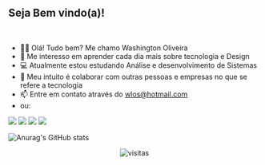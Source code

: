 ## Seja Bem vindo(a)!
<br>

- 🙋‍♂️ Olá! Tudo bem? Me chamo Washington Oliveira
- 🎯 Me interesso em aprender cada dia mais sobre tecnologia e Design
- 💻 Atualmente estou estudando Análise e desenvolvimento de Sistemas
- 💞️ Meu intuito é colaborar com outras pessoas e empresas no que se refere a tecnologia
- 📫 Entre em contato através do wlos@hotmail.com
- ou:


[<img src="https://img.shields.io/badge/linkedin-%230077B5.svg?&style=for-the-badge&logo=linkedin&logoColor=white" />](https://www.linkedin.com/in/washington-oliveira/)
[<img src = "https://img.shields.io/badge/instagram-%23E4405F.svg?&style=for-the-badge&logo=instagram&logoColor=white">](https://www.instagram.com/wlos.2022/)
[<img src = "https://img.shields.io/badge/facebook-%231877F2.svg?&style=for-the-badge&logo=facebook&logoColor=white">](https://www.facebook.com/wlos.ba/)
[<img src = "https://img.shields.io/badge/GitHub-100000?style=for-the-badge&logo=github&logoColor=white">](https://github.com/wlos2020/)


![Anurag's GitHub stats](https://github-readme-stats.vercel.app/api?username=wlos2020&show_icons=true&theme=merko)

<div align="center"> 

 ![visitas](https://visitor-badge.glitch.me/badge?page_id=wlos2020.wlos2020.id&left_color=green&right_color=black)
  
 
  
 
<!---
wlos2020/wlos2020 is a ✨ special ✨ repository because its `README.md` (this file) appears on your GitHub profile.
You can click the Preview link to take a look at your changes.
--->

 
